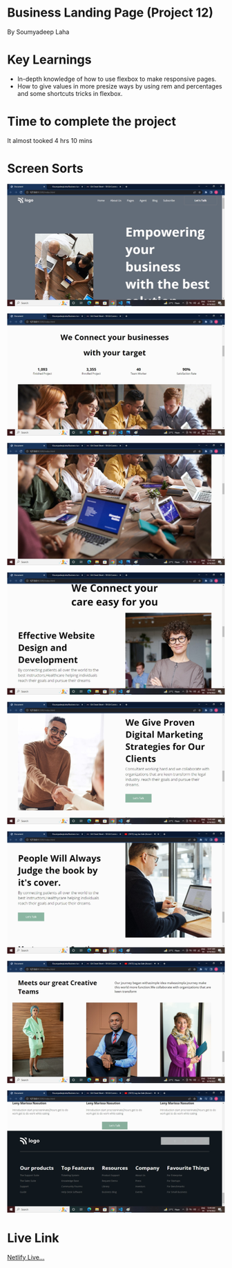 # Business Landing Page (Project 12)

By Soumyadeep Laha

# Key Learnings

- In-depth knowledge of how to use flexbox to make responsive pages.
- How to give values in more presize ways by using rem and percentages and some shortcuts tricks in flexbox.

# Time to complete the project

It almost tooked 4 hrs 10 mins

# Screen Sorts

![](./images/Screen%201.jpg)


![](./images/Screen2.jpg)

![](./images/Screen3.jpg)

![](./images/Screen4.jpg)

![](./images/Screen5.jpg)

![](./images/Screen6.jpg)

![](./images/Screen7.jpg)

![](./images/Screen8.jpg)

# Live Link

[Netlify Live...](https://business-landing-page-proj12-sl.netlify.app/)
